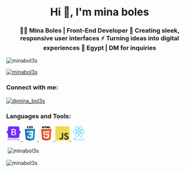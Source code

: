 <h1 align="center">Hi 👋, I'm mina boles</h1>
<h3 align="center">👨‍💻 Mina Boles | Front-End Developer 🎨 Creating sleek, responsive user interfaces ⚡ Turning ideas into digital experiences 📍 Egypt | DM for inquiries</h3>

<p align="left"> <img src="https://komarev.com/ghpvc/?username=minabol3s&label=Profile%20views&color=0e75b6&style=flat" alt="minabol3s" /> </p>

<p align="left"> <a href="https://github.com/ryo-ma/github-profile-trophy"><img src="https://github-profile-trophy.vercel.app/?username=minabol3s" alt="minabol3s" /></a> </p>

<h3 align="left">Connect with me:</h3>
<p align="left">
<a href="https://instagram.com/@mina_bol3s" target="blank"><img align="center" src="https://raw.githubusercontent.com/rahuldkjain/github-profile-readme-generator/master/src/images/icons/Social/instagram.svg" alt="@mina_bol3s" height="30" width="40" /></a>
</p>

<h3 align="left">Languages and Tools:</h3>
<p align="left"> <a href="https://getbootstrap.com" target="_blank" rel="noreferrer"> <img src="https://raw.githubusercontent.com/devicons/devicon/master/icons/bootstrap/bootstrap-plain-wordmark.svg" alt="bootstrap" width="40" height="40"/> </a> <a href="https://www.w3schools.com/css/" target="_blank" rel="noreferrer"> <img src="https://raw.githubusercontent.com/devicons/devicon/master/icons/css3/css3-original-wordmark.svg" alt="css3" width="40" height="40"/> </a> <a href="https://www.w3.org/html/" target="_blank" rel="noreferrer"> <img src="https://raw.githubusercontent.com/devicons/devicon/master/icons/html5/html5-original-wordmark.svg" alt="html5" width="40" height="40"/> </a> <a href="https://developer.mozilla.org/en-US/docs/Web/JavaScript" target="_blank" rel="noreferrer"> <img src="https://raw.githubusercontent.com/devicons/devicon/master/icons/javascript/javascript-original.svg" alt="javascript" width="40" height="40"/> </a> <a href="https://reactjs.org/" target="_blank" rel="noreferrer"> <img src="https://raw.githubusercontent.com/devicons/devicon/master/icons/react/react-original-wordmark.svg" alt="react" width="40" height="40"/> </a> </p>

<p>&nbsp;<img align="center" src="https://github-readme-stats.vercel.app/api?username=minabol3s&show_icons=true&locale=en" alt="minabol3s" /></p>

<p><img align="center" src="https://github-readme-streak-stats.herokuapp.com/?user=minabol3s&" alt="minabol3s" /></p>
